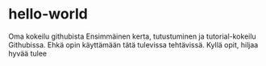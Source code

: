 # hello-world
Oma kokeilu githubista
Ensimmäinen kerta, tutustuminen ja tutorial-kokeilu Githubissa.
Ehkä opin käyttämään tätä tulevissa tehtävissä.
Kyllä opit, hiljaa hyvää tulee
